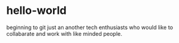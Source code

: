 # hello-world
beginning to git
just an another tech enthusiasts who would like to collabarate and work with like minded people.
